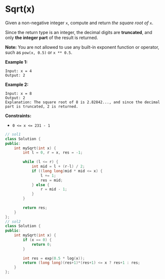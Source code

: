# Sqrt(x)

Given a non-negative integer `x`, compute and return *the square root of* `x`.

Since the return type is an integer, the decimal digits are **truncated**, and only **the integer part** of the result is returned.

**Note:** You are not allowed to use any built-in exponent function or operator, such as `pow(x, 0.5)` or `x ** 0.5`.

 

**Example 1:**

```
Input: x = 4
Output: 2
```

**Example 2:**

```
Input: x = 8
Output: 2
Explanation: The square root of 8 is 2.82842..., and since the decimal part is truncated, 2 is returned.
```

 

**Constraints:**

- `0 <= x <= 231 - 1`

```c++
// sol1
class Solution {
public:
    int mySqrt(int x) {
        int l = 0, r = x, res = -1;
        
        while (l <= r) {
            int mid = l + (r-l) / 2;
            if ((long long)mid * mid <= x) {
                l += 1;
                res = mid;
            } else {
                r = mid - 1;
            }
        }
        
        return res;
    }
};
// sol2
class Solution {
public:
    int mySqrt(int x) {
        if (x == 0) {
            return 0;
        }
        
        int res = exp(0.5 * log(x));
        return (long long)(res+1)*(res+1) <= x ? res+1 : res;
    }
};
```

